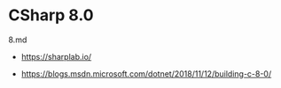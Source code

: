 # CSharp 8.0

8.md

*   https://sharplab.io/

*   https://blogs.msdn.microsoft.com/dotnet/2018/11/12/building-c-8-0/


